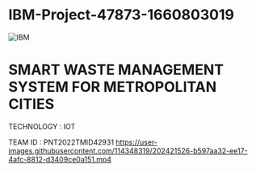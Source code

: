# IBM-Project-47873-1660803019
![IBM](https://user-images.githubusercontent.com/114348319/202415056-6740e773-03b1-4176-9f0e-cbc027cf88e5.jpeg)


# SMART WASTE MANAGEMENT SYSTEM FOR METROPOLITAN CITIES


TECHNOLOGY : IOT





TEAM ID : PNT2022TMID42931
https://user-images.githubusercontent.com/114348319/202421526-b597aa32-ee17-4afc-8812-d3409ce0a151.mp4
